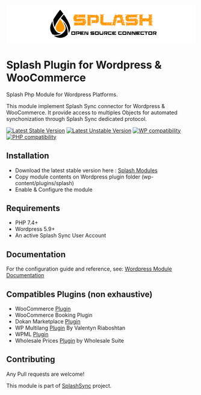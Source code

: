 
[![N|Solid](https://github.com/SplashSync/Php-Core/raw/master/img/github.jpg)](https://www.splashsync.com)

# Splash Plugin for Wordpress & WooCommerce
Splash Php Module for Wordpress Platforms.

This module implement Splash Sync connector for Wordpress & WooCommerce. It provide access to multiples Objects for automated synchonization through Splash Sync dedicated protocol.

[![Latest Stable Version](https://poser.pugx.org/splash/wordpress/v/stable)](https://packagist.org/packages/splash/wordpress)
[![Latest Unstable Version](https://poser.pugx.org/splash/wordpress/v/unstable)](https://packagist.org/packages/splash/wordpress)
[![WP compatibility](https://www.plugintests.com/plugins/splash-connector/wp-badge.svg)](https://www.plugintests.com/plugins/splash-connector/latest-report)
[![PHP compatibility](https://www.plugintests.com/plugins/splash-connector/php-badge.svg)](https://www.plugintests.com/plugins/splash-connector/latest-report)

## Installation

* Download the latest stable version here : [Splash Modules](https://www.splashsync.com/en/modules/)
* Copy module contents on Wordpress plugin folder (wp-content/plugins/splash) 
* Enable & Configure the module

## Requirements

* PHP 7.4+
* Wordpress 5.9+
* An active Splash Sync User Account

## Documentation

For the configuration guide and reference, see: [Wordpress Module Documentation](https://splashsync.gitlab.io/Wordpress)

## Compatibles Plugins (non exhaustive)

* WooCommerce [Plugin](https://wordpress.org/plugins/woocommerce/)
* WooCommerce Booking Plugin
* Dokan Marketplace [Plugin](https://wordpress.org/plugins/dokan-lite/)
* WP Multilang [Plugin](https://wordpress.org/plugins/wp-multilang/) By Valentyn Riaboshtan 
* WPML [Plugin](https://wpml.org/)
* Wholesale Prices [Plugin](https://wordpress.org/plugins/woocommerce-wholesale-prices/) by Wholesale Suite 

## Contributing

Any Pull requests are welcome! 

This module is part of [SplashSync](http://www.splashsync.com) project.
